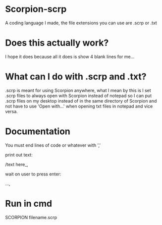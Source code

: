 # Scorpion-scrp
A coding language I made, the file extensions you can use are .scrp or .txt

# Does this actually work?
I hope it does because all it does is show 4 blank lines for me...

# What can I do with .scrp and .txt?

.scrp is meant for using Scorpion anywhere, what I mean by this is I set .scrp files to always open with Scorpion instead of notepad so I can put .scrp files on my desktop instead of in the same directory of Scorpion and not have to use 'Open with...' when opening txt files in notepad and vice versa.

# Documentation

You must end lines of code or whatever with ','

print out text:

/text here\_,

wait on user to press enter:

...,

# Run in cmd

SCORPION filename.scrp
